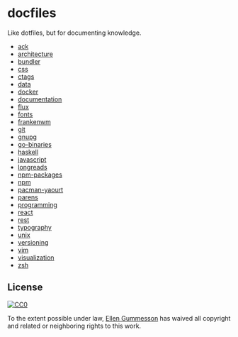 # docfiles

Like dotfiles, but for documenting knowledge.

- [ack](ack.md)
- [architecture](architecture.md)
- [bundler](bundler.md)
- [css](css.md)
- [ctags](ctags.md)
- [data](data.md)
- [docker](docker.md)
- [documentation](documentation.md)
- [flux](flux.md)
- [fonts](fonts.md)
- [frankenwm](frankenwm.md)
- [git](git.md)
- [gnupg](gnupg.md)
- [go-binaries](go-binaries.md)
- [haskell](haskell.md)
- [javascript](javascript.md)
- [longreads](longreads.md)
- [npm-packages](npm-packages.md)
- [npm](npm.md)
- [pacman-yaourt](pacman-yaourt.md)
- [parens](parens.md)
- [programming](programming.md)
- [react](react.md)
- [rest](rest.md)
- [typography](typography.md)
- [unix](unix.md)
- [versioning](versioning.md)
- [vim](vim.md)
- [visualization](visualization.md)
- [zsh](zsh.md)

## License

[![CC0](http://i.creativecommons.org/p/zero/1.0/88x31.png)](http://creativecommons.org/publicdomain/zero/1.0/)

To the extent possible under law, [Ellen
Gummesson](http://www.ellengummesson.com) has waived all copyright and related
or neighboring rights to this work.
